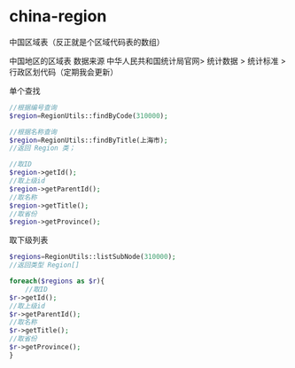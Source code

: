 # china-region
中国区域表（反正就是个区域代码表的数组）

中国地区的区域表
数据来源 
中华人民共和国统计局官网> 统计数据 > 统计标准 > 行政区划代码（定期我会更新）




单个查找

```php
//根据编号查询
$region=RegionUtils::findByCode(310000);

//根据名称查询
$region=RegionUtils::findByTitle(上海市);
//返回 Region 类；

//取ID 
$region->getId();
//取上级id
$region->getParentId();
//取名称
$region->getTitle();
//取省份
$region->getProvince();


```



取下级列表
```php
$regions=RegionUtils::listSubNode(310000);
//返回类型 Region[]

foreach($regions as $r){
	//取ID 
$r->getId();
//取上级id
$r->getParentId();
//取名称
$r->getTitle();
//取省份
$r->getProvince();
}



```
